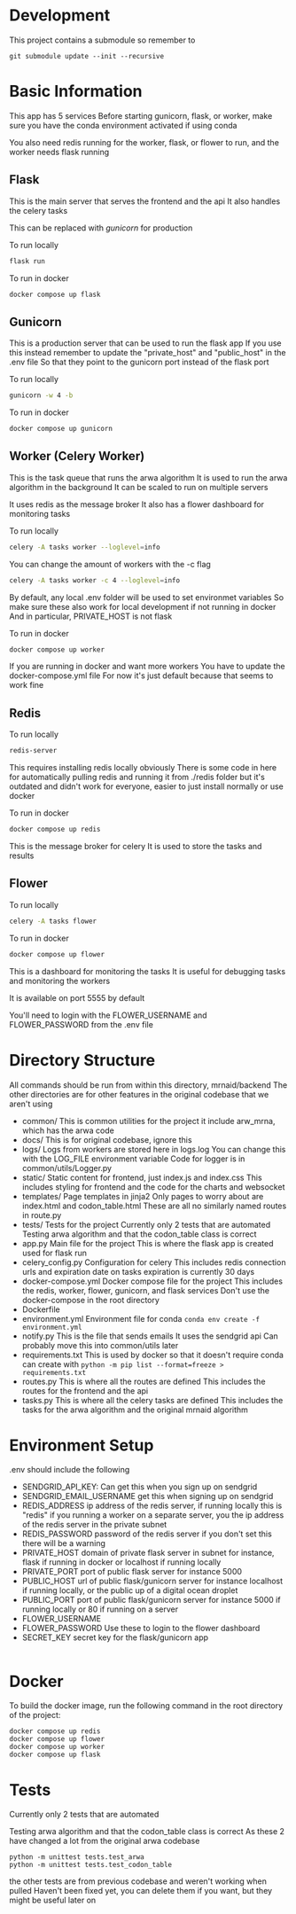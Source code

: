 
# Development

This project contains a submodule so remember to

```
git submodule update --init --recursive
```

# Basic Information

This app has 5 services
Before starting gunicorn, flask, or worker, make sure you have the conda environment activated if using conda

You also need redis running for the worker, flask, or flower to run, and the worker needs flask running

## Flask

This is the main server that serves the frontend and the api
It also handles the celery tasks

This can be replaced with *gunicorn* for production

To run locally
```sh
flask run
```

To run in docker
```sh
docker compose up flask
```

## Gunicorn

This is a production server that can be used to run the flask app
If you use this instead remember to update the "private_host" and "public_host" in the .env file
So that they point to the gunicorn port instead of the flask port

To run locally
```sh
gunicorn -w 4 -b
```

To run in docker
```sh
docker compose up gunicorn
```

## Worker (Celery Worker)

This is the task queue that runs the arwa algorithm
It is used to run the arwa algorithm in the background
It can be scaled to run on multiple servers

It uses redis as the message broker
It also has a flower dashboard for monitoring tasks

To run locally
```sh
celery -A tasks worker --loglevel=info
```

You can change the amount of workers with the -c flag
```sh
celery -A tasks worker -c 4 --loglevel=info
```

By default, any local .env folder will be used to set environmet variables
So make sure these also work for local development if not running in docker
And in particular, PRIVATE_HOST is not flask

To run in docker
```sh
docker compose up worker
```

If you are running in docker and want more workers
You have to update the docker-compose.yml file
For now it's just default because that seems to work fine

## Redis
    
To run locally
```sh
redis-server
```
This requires installing redis locally obviously
There is some code in here for automatically pulling redis and running it from ./redis folder but it's outdated and didn't work for everyone, easier to just install normally or use docker

To run in docker
```sh
docker compose up redis
```

This is the message broker for celery
It is used to store the tasks and results

## Flower
    
To run locally
```sh
celery -A tasks flower
```

To run in docker
```sh
docker compose up flower
```
This is a dashboard for monitoring the tasks
It is useful for debugging tasks and monitoring the workers

It is available on port 5555 by default

You'll need to login with the FLOWER_USERNAME and FLOWER_PASSWORD from the .env file

# Directory Structure

All commands should be run from within this directory, mrnaid/backend
The other directories are for other features in the original codebase that we aren't using

- common/
    This is common utilities for the project
    it include arw_mrna, which has the arwa code
- docs/
    This is for original codebase, ignore this
- logs/
    Logs from workers are stored here in logs.log
    You can change this with the LOG_FILE environment variable
    Code for logger is in common/utils/Logger.py
- static/
    Static content for frontend, just index.js and index.css
    This includes styling for frontend and the code for the charts and websocket
- templates/
    Page templates in jinja2
    Only pages to worry about are index.html and codon_table.html
    These are all no similarly named routes in route.py
- tests/
    Tests for the project
    Currently only 2 tests that are automated
    Testing arwa algorithm and that the codon_table class is correct
- app.py
    Main file for the project
    This is where the flask app is created
    used for flask run
- celery_config.py
    Configuration for celery
    This includes redis connection urls and expiration date on tasks
    expiration is currently 30 days
- docker-compose.yml
    Docker compose file for the project
    This includes the redis, worker, flower, gunicorn, and flask services
    Don't use the docker-compose in the root directory
- Dockerfile
- environment.yml
    Environment file for conda
    ```conda env create -f environment.yml```
- notify.py
    This is the file that sends emails
    It uses the sendgrid api
    Can probably move this into common/utils later
- requirements.txt
    This is used by docker so that it doesn't require conda
    can create with
    ```python -m pip list --format=freeze > requirements.txt```
- routes.py
    This is where all the routes are defined
    This includes the routes for the frontend and the api
- tasks.py
    This is where all the celery tasks are defined
    This includes the tasks for the arwa algorithm and the original mrnaid algorithm

# Environment Setup

.env should include the following

- SENDGRID_API_KEY:
  Can get this when you sign up on sendgrid
- SENDGRID_EMAIL_USERNAME
  get this when signing up on sendgrid
- REDIS_ADDRESS
    ip address of the redis server, if running locally this is "redis"
    if you running a worker on a separate server, you the ip address of the redis server in the private subnet
- REDIS_PASSWORD
    password of the redis server
    if you don't set this there will be a warning
- PRIVATE_HOST
    domain of private flask server in subnet
    for instance, flask if running in docker or localhost if running locally
- PRIVATE_PORT
    port of public flask server
    for instance 5000
- PUBLIC_HOST
    url of public flask/gunicorn server
    for instance localhost if running locally, or the public up of a digital ocean droplet
- PUBLIC_PORT
    port of public flask/gunicorn server
    for instance 5000 if running locally or 80 if running on a server
- FLOWER_USERNAME
- FLOWER_PASSWORD
    Use these to login to the flower dashboard
- SECRET_KEY
    secret key for the flask/gunicorn app
    ```    

# Docker

To build the docker image, run the following command in the root directory of the project:
```
docker compose up redis
docker compose up flower
docker compose up worker
docker compose up flask
```

# Tests

Currently only 2 tests that are automated

Testing arwa algorithm and that the codon_table class is correct
As these 2 have changed a lot from the original arwa codebase
```
python -m unittest tests.test_arwa
python -m unittest tests.test_codon_table
```

the other tests are from previous codebase and weren't working when pulled
Haven't been fixed yet, you can delete them if you want, but they might be useful later on